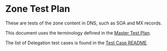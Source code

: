 # Zone Test Plan

These are tests of the zone content in DNS, such as SOA and
MX records.

This document uses the terminology defined in the [Master Test Plan].

The list of Delegation test cases is found in the [Test Case README].


[Master Test Plan]:             ../MasterTestPlan.md
[Test Case README]:             ../README.md
